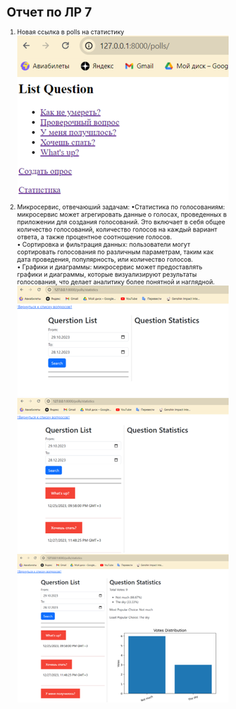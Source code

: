 # Отчет по ЛР 7
1. Новая ссылка в polls на статистику  
![Картинка1](img/7-1.png)  
3. Микросервис, отвечаюший задачам:
•Статистика по голосованиям: микросервис может агрегировать данные о голосах, проведенных в приложении для создания голосований. Это включает в себя общее количество голосований, количество голосов на каждый вариант ответа, а также процентное соотношение голосов.  
• Сортировка и фильтрация данных: пользователи могут сортировать голосования по различным параметрам, таким как дата проведения, популярность, или количество голосов.  
• Графики и диаграммы: микросервис может предоставлять графики и диаграммы, которые визуализируют результаты голосования, что делает аналитику более понятной и наглядной.  
![Картинка2](img/7-2.png)  
![Картинка3](img/7-3.png)  
![Картинка4](img/7-4.png)  
